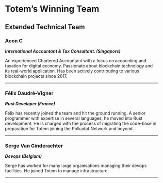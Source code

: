 # Totem’s Winning Team

## Extended Technical Team

### Aeon C

**_International Accountant & Tax Consultant. (Singapore)_**

An experienced Chartered Accountant with a focus on accounting and taxation for digital economy. Passionate about blockchain technology and its real-world application. Has been actively contributing to various blockchain projects since 2017.

---

### Félix Daudré-Vigner 

**_Rust Developer (France)_**

Félix has recently joined the team and hit the ground running. A senior programmer with expertise in several languages, he moved into Rust development. He is charged with the process of migrating the code-base in preparation for Totem joining the Polkadot Network and beyond.

---

### Serge Van Ginderachter

**_Devops (Belgium)_**

Serge has worked for many large organisations managing their devops facilities. He joined Totem to manage infrastructure.



---